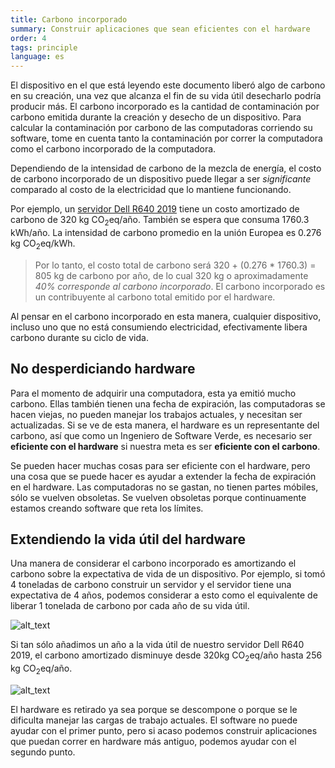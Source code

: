 ```yaml
---
title: Carbono incorporado
summary: Construir aplicaciones que sean eficientes con el hardware
order: 4
tags: principle
language: es
---
```

El dispositivo en el que está leyendo este documento liberó algo de carbono en su creación, una vez que alcanza el fin de su vida útil desecharlo podría producir más.
El carbono incorporado es la cantidad de contaminación por carbono emitida durante la creación y desecho de un dispositivo. Para calcular la contaminación por carbono de las computadoras corriendo su software, tome en cuenta tanto la contaminación por correr la computadora como el carbono incorporado de la computadora.

Dependiendo de la intensidad de carbono de la mezcla de energía, el costo de carbono incorporado de un dispositivo puede llegar a ser *significante* comparado al costo de la electricidad que lo mantiene funcionando.

Por ejemplo, un [servidor Dell R640 2019](https://i.dell.com/sites/csdocuments/CorpComm_Docs/en/carbon-footprint-poweredge-r640.pdf) tiene un costo amortizado de carbono de 320 kg CO<sub>2</sub>eq/año. También se espera que consuma 1760.3 kWh/año. La intensidad de carbono promedio en la unión Europea es 0.276 kg CO<sub>2</sub>eq/kWh.

> Por lo tanto, el costo total de carbono será 320 + (0.276 * 1760.3) = 805 kg de carbono por año, de lo cual 320 kg o aproximadamente *40% corresponde al carbono incorporado*. El carbono incorporado es un contribuyente al carbono total emitido por el hardware.

Al pensar en el carbono incorporado en esta manera, cualquier dispositivo, incluso uno que no está consumiendo electricidad, efectivamente libera carbono durante su ciclo de vida.

## No desperdiciando hardware

Para el momento de adquirir una computadora, esta ya emitió mucho carbono. Ellas también tienen una fecha de expiración, las computadoras se hacen viejas, no pueden manejar los trabajos actuales, y necesitan ser actualizadas. Si se ve de esta manera, el hardware es un representante del carbono, así que como un Ingeniero de Software Verde, es necesario ser **eficiente con el hardware** si nuestra meta es ser **eficiente con el carbono**.

Se pueden hacer muchas cosas para ser eficiente con el hardware, pero una cosa que se puede hacer es ayudar a extender la fecha de expiración en el hardware. Las computadoras no se gastan, no tienen partes móbiles, sólo se vuelven obsoletas. Se vuelven obsoletas porque continuamente estamos creando software que reta los límites.

## Extendiendo la vida útil del hardware

Una manera de considerar el carbono incorporado es amortizando el carbono sobre la expectativa de vida de un dispositivo. Por ejemplo, si tomó 4 toneladas de carbono construir un servidor y el servidor tiene una expectativa de 4 años, podemos considerar a esto como el equivalente de liberar 1 tonelada de carbono por cada año de su vida útil.

![alt_text](/assets/images/principles/embodied-carbon-1.png "Carbono incorporado de un servidor amortizado sobre 4 años.")

Si tan sólo añadimos un año a la vida útil de nuestro servidor Dell R640 2019, el carbono amortizado disminuye desde 320kg CO<sub>2</sub>eq/año hasta 256 kg CO<sub>2</sub>eq/año.

![alt_text](/assets/images/principles/embodied-carbon-2.png "Carbono incorporado del mismo servidor amortizado sobre 5 años.")

El hardware es retirado ya sea porque se descompone o porque se le dificulta manejar las cargas de trabajo actuales. El software no puede ayudar con el primer punto, pero si acaso podemos construir aplicaciones que puedan correr en hardware más antiguo, podemos ayudar con el segundo punto.
